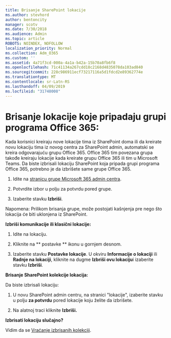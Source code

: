 ```yaml
---
title: Brisanje SharePoint lokacije
ms.author: stevhord
author: bentoncity
manager: scotv
ms.date: 7/30/2018
ms.audience: Admin
ms.topic: article
ROBOTS: NOINDEX, NOFOLLOW
localization_priority: Normal
ms.collection: Adm_O365
ms.custom: ''
ms.assetid: 4a71f3cd-000a-4a1a-b42a-15b70a8fb6f8
ms.openlocfilehash: 71c41134a267cdd18c2168d4835078da103ad840
ms.sourcegitcommit: 228c986911ecf73217116a5d1fdcd2e89362774e
ms.translationtype: MT
ms.contentlocale: sr-Latn-RS
ms.lasthandoff: 04/09/2019
ms.locfileid: "31748008"
---
```

# <a name="delete-sites-that-belong-to-an-office-365-group"></a>Brisanje lokacije koje pripadaju grupi programa Office 365:

Kada korisnici kreiraju nove lokacije tima iz SharePoint doma ili da kreirate novu lokaciju tima iz novog centra za SharePoint admin, automatski se kreira odgovarajuću grupu Office 365. Office 365 tim povezana grupa takođe kreiraju lokacije kada kreirate grupu Office 365 ili tim u Microsoft Teams. Da biste izbrisali lokaciju SharePoint koja pripada grupi programa Office 365, potrebno je da izbrišete same grupe Office 365. 
  
1. Idite na [stranicu grupe Microsoft 365 admin centra](https://portal.office.com/adminportal/home#/groups).
    
2. Potvrdite izbor u polju za potvrdu pored grupe.
    
3. Izaberite stavku **Izbriši**.
    
Napomena: Prilikom brisanja grupe, može postojati kašnjenja pre nego što lokacija će biti uklonjena iz SharePoint.
  
**Izbriši komunikacije ili klasični lokacije:**

1. Idite na lokaciju.
  
2. Kliknite na ** postavke ** ikonu u gornjem desnom. 
  
3. Izaberite stavku **Postavke lokacije**. U okviru **Informacije o lokaciji** ili **Radnje na lokaciji**, kliknite na dugme **Izbriši ovu lokaciju**i izaberite stavku **Izbriši**.
  
**Brisanje SharePoint kolekcije lokacija:**

Da biste izbrisali lokaciju:
  
1. U novu SharePoint admin centru, na stranici "lokacije", izaberite stavku u polju **za potvrdu** pored lokacije koju želite da izbrišete. 
    
2. Na alatnoj traci kliknite **Izbriši.**
    
**Izbrisati lokaciju slučajno?**

Vidim da se [Vraćanje izbrisanih kolekciji](https://go.microsoft.com/fwlink/?linkid=867660).
  

